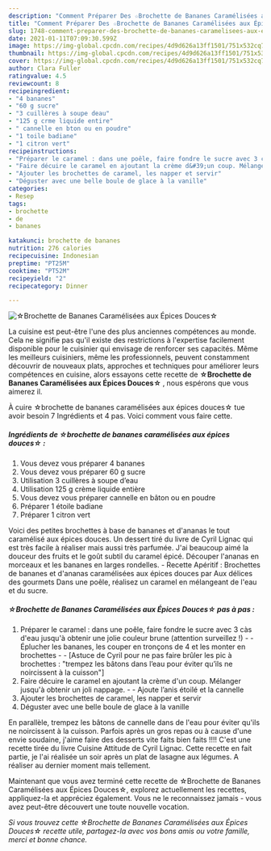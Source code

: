 ```yaml
---
description: "Comment Préparer Des ☆Brochette de Bananes Caramélisées aux Épices Douces☆"
title: "Comment Préparer Des ☆Brochette de Bananes Caramélisées aux Épices Douces☆"
slug: 1748-comment-preparer-des-brochette-de-bananes-caramelisees-aux-epices-douces
date: 2021-01-11T07:09:30.599Z
image: https://img-global.cpcdn.com/recipes/4d9d626a13ff1501/751x532cq70/☆brochette-de-bananes-caramelisees-aux-epices-douces☆-photo-principale-de-la-recette.jpg
thumbnail: https://img-global.cpcdn.com/recipes/4d9d626a13ff1501/751x532cq70/☆brochette-de-bananes-caramelisees-aux-epices-douces☆-photo-principale-de-la-recette.jpg
cover: https://img-global.cpcdn.com/recipes/4d9d626a13ff1501/751x532cq70/☆brochette-de-bananes-caramelisees-aux-epices-douces☆-photo-principale-de-la-recette.jpg
author: Clara Fuller
ratingvalue: 4.5
reviewcount: 8
recipeingredient:
- "4 bananes"
- "60 g sucre"
- "3 cuillères à soupe deau"
- "125 g crme liquide entire"
- " cannelle en bton ou en poudre"
- "1 toile badiane"
- "1 citron vert"
recipeinstructions:
- "Préparer le caramel : dans une poêle, faire fondre le sucre avec 3 càs d&#39;eau jusqu&#39;à obtenir une jolie couleur brune (attention surveillez !)  Éplucher les bananes, les couper en tronçons de 4 et les monter en brochettes  [Astuce de Cyril pour ne pas faire brûler les pic à brochettes : &#34;trempez les bâtons dans l’eau pour éviter qu’ils ne noircissent à la cuisson&#34;]"
- "Faire décuire le caramel en ajoutant la crème d&#39;un coup. Mélanger jusqu&#39;à obtenir un joli nappage.  Ajoute l’anis étoilé et la cannelle"
- "Ajouter les brochettes de caramel, les napper et servir"
- "Déguster avec une belle boule de glace à la vanille"
categories:
- Resep
tags:
- brochette
- de
- bananes

katakunci: brochette de bananes 
nutrition: 276 calories
recipecuisine: Indonesian
preptime: "PT25M"
cooktime: "PT52M"
recipeyield: "2"
recipecategory: Dinner

---
```



![☆Brochette de Bananes Caramélisées aux Épices Douces☆](https://img-global.cpcdn.com/recipes/4d9d626a13ff1501/751x532cq70/☆brochette-de-bananes-caramelisees-aux-epices-douces☆-photo-principale-de-la-recette.jpg)

La cuisine est peut-être l'une des plus anciennes compétences au monde. Cela ne signifie pas qu'il existe des restrictions à l'expertise facilement disponible pour le cuisinier qui envisage de renforcer ses capacités. Même les meilleurs cuisiniers, même les professionnels, peuvent constamment découvrir de nouveaux plats, approches et techniques pour améliorer leurs compétences en cuisine, alors essayons cette recette de <strong> ☆Brochette de Bananes Caramélisées aux Épices Douces☆ </strong>, nous espérons que vous aimerez il.

<!--inarticleads1-->

À cuire ☆brochette de bananes caramélisées aux épices douces☆ tue avoir besoin 7 Ingrédients et 4 pas. Voici comment vous faire cette.

##### Ingrédients de ☆brochette de bananes caramélisées aux épices douces☆ :

1. Vous devez vous préparer 4 bananes
1. Vous devez vous préparer 60 g sucre
1. Utilisation 3 cuillères à soupe d’eau
1. Utilisation 125 g crème liquide entière
1. Vous devez vous préparer  cannelle en bâton ou en poudre
1. Préparer 1 étoile badiane
1. Préparer 1 citron vert


Voici des petites brochettes à base de bananes et d&#39;ananas le tout caramélisé aux épices douces. Un dessert tiré du livre de Cyril Lignac qui est très facile à réaliser mais aussi très parfumée. J&#39;ai beaucoup aimé la douceur des fruits et le goût subtil du caramel épicé. Découper l&#39;ananas en morceaux et les bananes en larges rondelles. - Recette Apéritif : Brochettes de bananes et d&#39;ananas caramélisées aux épices douces par Aux délices des gourmets Dans une poêle, réalisez un caramel en mélangeant de l&#39;eau et du sucre. 

<!--inarticleads2-->

##### ☆Brochette de Bananes Caramélisées aux Épices Douces☆ pas à pas :

1. Préparer le caramel : dans une poêle, faire fondre le sucre avec 3 càs d&#39;eau jusqu&#39;à obtenir une jolie couleur brune (attention surveillez !) -  - Éplucher les bananes, les couper en tronçons de 4 et les monter en brochettes -  - [Astuce de Cyril pour ne pas faire brûler les pic à brochettes : &#34;trempez les bâtons dans l’eau pour éviter qu’ils ne noircissent à la cuisson&#34;]
1. Faire décuire le caramel en ajoutant la crème d&#39;un coup. Mélanger jusqu&#39;à obtenir un joli nappage. -  - Ajoute l’anis étoilé et la cannelle
1. Ajouter les brochettes de caramel, les napper et servir
1. Déguster avec une belle boule de glace à la vanille


En parallèle, trempez les bâtons de cannelle dans de l&#39;eau pour éviter qu&#39;ils ne noircissent à la cuisson. Parfois après un gros repas ou à cause d&#39;une envie soudaine, j&#39;aime faire des desserts vite faits bien faits !!!! C&#39;est une recette tirée du livre Cuisine Attitude de Cyril Lignac. Cette recette en fait partie, je l&#39;ai réalisée un soir après un plat de lasagne aux légumes. A réaliser au dernier moment mais tellement. 

<!--inarticleads1-->

<p>
Maintenant que vous avez terminé cette recette de ☆Brochette de Bananes Caramélisées aux Épices Douces☆, explorez actuellement les recettes, appliquez-la et appréciez également. Vous ne le reconnaissez jamais - vous avez peut-être découvert une toute nouvelle vocation.
</p>

<p>
<i>Si vous trouvez cette ☆Brochette de Bananes Caramélisées aux Épices Douces☆ recette utile, partagez-la avec vos bons amis ou votre famille, merci et bonne chance.</i>
</p>
